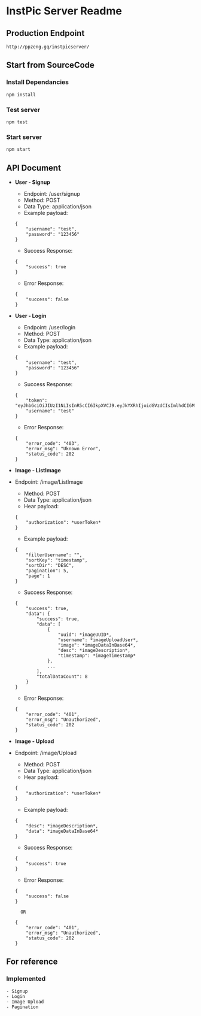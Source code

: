 # InstPic Server Readme
## Production Endpoint
```
http://ppzeng.gq/instpicserver/
```
## Start from SourceCode
### Install Dependancies
```
npm install
```

### Test server
```
npm test
```

### Start server
```
npm start
```

## API Document
- **User - Signup**
    - Endpoint: /user/signup
    - Method: POST
    - Data Type: application/json
    - Example payload:
    ```
    {
        "username": "test",
        "password": "123456"
    }
    ```
    - Success Response:
    ```
    {
        "success": true
    }
    ```
    - Error Response:
    ```
    {
        "success": false
    }
    ```

- **User - Login**
    - Endpoint: /user/login
    - Method: POST
    - Data Type: application/json
    - Example payload:
    ```
    {
        "username": "test",
        "password": "123456"
    }
    ```
    - Success Response:
    ```
    {
        "token": "eyJhbGciOiJIUzI1NiIsInR5cCI6IkpXVCJ9.eyJkYXRhIjoidGVzdCIsImlhdCI6MTYzMzUyNTE1MSwiZXhwIjoxNjMzNTMyMzUxfQ.FvmM13fHUpYZSCnSLlfIYNL4Zv0WcZ_dtEx6dnUjB64",
        "username": "test"
    }
    ```
    - Error Response:
    ```
    {
        "error_code": "403",
        "error_msg": "Uknown Error",
        "status_code": 202
    }
    ```
    
- **Image - ListImage**
- Endpoint: /image/ListImage
    - Method: POST
    - Data Type: application/json
    - Hear payload:
    ```
    {
        "authorization": *userToken*
    }
    ```
    - Example payload:
    ```
    {
        "filterUsername": "",
        "sortKey": "timestamp",
        "sortDir": "DESC",
        "pagination": 5,
        "page": 1
    }
    ```
    - Success Response:
    ```
    {
        "success": true,
        "data": {
            "success": true,
            "data": [
                {
                    "uuid": *imageUUID*,
                    "username": *imageUploadUser*,
                    "image": *imageDataInBase64*,
                    "desc": *imageDescription*,
                    "timestamp": *imageTimestamp*
                },
                ...
            ],
            "totalDataCount": 8
        }
    }
    ```
    - Error Response:
    ```
    {
        "error_code": "401",
        "error_msg": "Unauthorized",
        "status_code": 202
    }
    ```

- **Image - Upload**
- Endpoint: /image/Upload
    - Method: POST
    - Data Type: application/json
    - Hear payload:
    ```
    {
        "authorization": *userToken*
    }
    ```
    - Example payload:
    ```
    {
        "desc": *imageDescription*,
        "data": *imageDataInBase64*
    }
    ```
    - Success Response:
    ```
    {
        "success": true
    }
    ```
    - Error Response:
    ```
    {
        "success": false
    }
    ```
        OR
    ```
    {
        "error_code": "401",
        "error_msg": "Unauthorized",
        "status_code": 202
    }
    ```


## For reference
### Implemented
    - Signup 
    - Login
    - Image Upload
    - Pagination
